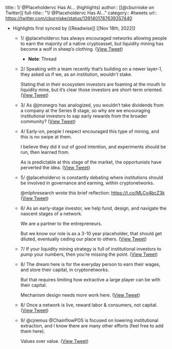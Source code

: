 title:: 1/ @Placeholdervc Has Al... (highlights)
author:: [[@cburniske on Twitter]]
full-title:: "1/ @Placeholdervc Has Al..."
category:: #tweets
url:: https://twitter.com/cburniske/status/1391401787639357440

- Highlights first synced by [[Readwise]] [[Nov 18th, 2022]]
	- 1/ @placeholdervc has always encouraged networks allowing people to earn the majority of a native cryptoasset, but liquidity mining has become a wolf in sheep’s clothing. ([View Tweet](https://twitter.com/cburniske/status/1391401777463967746))
		- **Note**: Thread
	- 2/ Speaking with a team recently that’s building on a newer layer-1, they asked us if we, as an institution, *wouldn’t* stake. 
	  
	  Stating that in their ecosystem investors are foaming at the mouth to liquidity mine, but it’s clear those investors are short-term oriented. ([View Tweet](https://twitter.com/cburniske/status/1391401778827218952))
	- 3/ As @jmonegro has analogized, you wouldn’t take dividends from a company at the Series B stage, so why are we encouraging institutional investors to sap early rewards from the broader community? ([View Tweet](https://twitter.com/cburniske/status/1391401779863162885))
	- 4/ Early-on, people I respect encouraged this type of mining, and this is no swipe at them. 
	  
	  I believe they did it out of good intention, and experiments should be run, then learned from. 
	  
	  As is predictable at this stage of the market, the opportunists have perverted the idea. ([View Tweet](https://twitter.com/cburniske/status/1391401780932714503))
	- 5/ @placeholdervc is constantly debating where institutions should be involved in governance and earning, within cryptonetworks. 
	  
	  @mlphresearch wrote this brief reflection:  https://t.co/MLCy4bcZ3k ([View Tweet](https://twitter.com/cburniske/status/1391401781977026562))
	- 6/ As an early-stage investor, we help fund, design, and navigate the nascent stages of a network. 
	  
	  We are a partner to the entrepreneurs.
	  
	  But we know our role is as a 3-10 year placeholder, that should get diluted, eventually ceding our place to others. ([View Tweet](https://twitter.com/cburniske/status/1391401783487090690))
	- 7/ If your liquidity mining strategy is full of institutional investors to pump your numbers, then you’re missing the point. ([View Tweet](https://twitter.com/cburniske/status/1391401784581758983))
	- 8/ The dream here is for the everyday person to earn their wages, and store their capital, in cryptonetworks. 
	  
	  But that requires limiting how extractive a large player can be with their capital. 
	  
	  Mechanism design needs more work here. ([View Tweet](https://twitter.com/cburniske/status/1391401785584234499))
	- 8/ Once a network is live, reward labor & consumers, not capital. ([View Tweet](https://twitter.com/cburniske/status/1391401786641158144))
	- 9/ @cjremus @ChainflowPOS is focused on lowering institutional extraction, and I know there are many other efforts (feel free to add them here). 
	  
	  Values over value. ([View Tweet](https://twitter.com/cburniske/status/1391401787639357440))